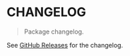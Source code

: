 # CHANGELOG

> Package changelog.

See [GitHub Releases](https://github.com/stdlib-js/utils-do-until/releases) for the changelog.